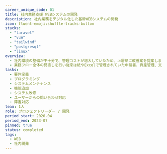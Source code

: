 ```yaml
---
career_unique_code: 01
title: 社内業務支援 WEBシステムの開発
description: 社内業務をデジタル化した基幹WEBシステムの開発
icon: fluent-emoji:shuffle-tracks-button
stacks:
  - "laravel"
  - "vue"
  - "tailwind"
  - "postgresql"
  - "linux"
overview: 
  - 社内環境の整備が不十分で、管理コストが増大していたため、上層部に改善案を提案しました。
  - 業務フロー全体の見直しを行い従来は紙やExcelで管理されていた申請書、資産管理、文書管理、プロジェクト管理、案件管理などをデジタル化した基幹WEBシステムを開発し、社内工数の大幅な削減を実現しました。
tasks:
  - 要件定義
  - プログラミング
  - システムメンテナンス
  - 機能追加
  - システム改修
  - ユーザーからの問い合わせ対応
  - 障害対応
team: 1人
role: プロジェクトリーダー / 開発
period_start: 2020-04
period_end: 2023-07
pinned: true
status: completed
tags:
  - WEB
  - 社内開発
---
```


